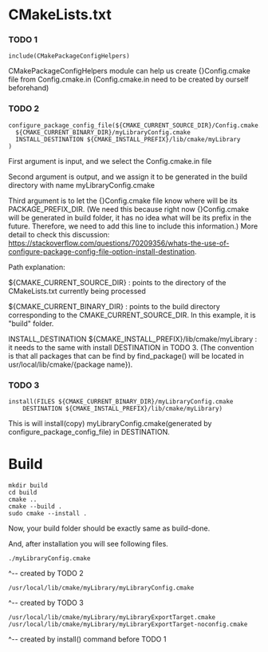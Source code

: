 # CMakeLists.txt

### TODO 1
```
include(CMakePackageConfigHelpers)
```
CMakePackageConfigHelpers module can help us create {}Config.cmake file from Config.cmake.in (Config.cmake.in need to be created by ourself beforehand)

### TODO 2
```
configure_package_config_file(${CMAKE_CURRENT_SOURCE_DIR}/Config.cmake.in
  ${CMAKE_CURRENT_BINARY_DIR}/myLibraryConfig.cmake
  INSTALL_DESTINATION ${CMAKE_INSTALL_PREFIX}/lib/cmake/myLibrary
)
```
First argument is input, and we select the Config.cmake.in file

Second argument is output, and we assign it to be generated in the build directory with name myLibraryConfig.cmake

Third argument is to let the {}Config.cmake file know where will be its PACKAGE_PREFIX_DIR. (We need this because right now {}Config.cmake will be generated in build folder, it has no idea what will be its prefix in the future. Therefore, we need to add this line to include this information.) More detail to check this discussion: https://stackoverflow.com/questions/70209356/whats-the-use-of-configure-package-config-file-option-install-destination.

Path explanation:

${CMAKE_CURRENT_SOURCE_DIR} : points to the directory of the CMakeLists.txt currently being processed

${CMAKE_CURRENT_BINARY_DIR} : points to the build directory corresponding to the CMAKE_CURRENT_SOURCE_DIR. In this example, it is "build" folder.

INSTALL_DESTINATION ${CMAKE_INSTALL_PREFIX}/lib/cmake/myLibrary : it needs to the same with install DESTINATION in TODO 3. (The convention is that all packages that can be find by find_package() will be located in usr/local/lib/cmake/{package name}).

### TODO 3
```
install(FILES ${CMAKE_CURRENT_BINARY_DIR}/myLibraryConfig.cmake
	DESTINATION ${CMAKE_INSTALL_PREFIX}/lib/cmake/myLibrary)
```
This is will install(copy) myLibraryConfig.cmake(generated by configure_package_config_file) in DESTINATION.

# Build
```
mkdir build
cd build
cmake ..
cmake --build .
sudo cmake --install .
```
Now, your build folder should be exactly same as build-done.

And, after installation you will see following files.
```
./myLibraryConfig.cmake
```
^-- created by TODO 2
```
/usr/local/lib/cmake/myLibrary/myLibraryConfig.cmake
```
^-- created by TODO 3
```
/usr/local/lib/cmake/myLibrary/myLibraryExportTarget.cmake
/usr/local/lib/cmake/myLibrary/myLibraryExportTarget-noconfig.cmake
```
^-- created by install() command before TODO 1
